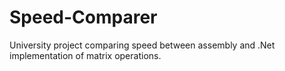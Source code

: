# Speed-Comparer
University project comparing speed between assembly and .Net implementation of matrix operations.
